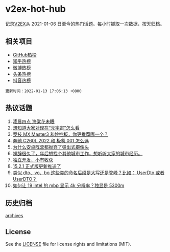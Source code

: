 # v2ex-hot-hub

 记录[V2EX](https://www.v2ex.com/)从 2021-01-06 日至今的热门话题。每小时抓取一次数据，按天[归档](archives)。
 
 ## 相关项目

- [GitHub热榜](https://github.com/snaildev/github-hot-hub)
- [知乎热榜](https://github.com/snaildev/zhihu-hot-hub)
- [微博热榜](https://github.com/snaildev/weibo-hot-hub)
- [头条热榜](https://github.com/snaildev/toutiao-hot-hub)
- [抖音热榜](https://github.com/snaildev/douyin-hot-hub)


 `更新时间：2022-01-13 17:06:13 +0800`

## 热议话题

1. [凌晨四点 海棠花未眠](https://www.v2ex.com/t/827935)
1. [想知道大家对现在“元宇宙”怎么看](https://www.v2ex.com/t/827970)
1. [罗技 MX Master3 和妙控板，你更推荐哪一个？](https://www.v2ex.com/t/827923)
1. [奔驰 C260L 2022 和 极氪 001 怎么选](https://www.v2ex.com/t/827895)
1. [为什么安卓阵营都抛弃了弹出式摄像头](https://www.v2ex.com/t/827922)
1. [裸辞很久了，年后想找个其他城市工作，想听听大家的城市经历。](https://www.v2ex.com/t/827875)
1. [独立开发，小有收获](https://www.v2ex.com/t/827946)
1. [15.2.1 正式版更新推送了](https://www.v2ex.com/t/827955)
1. [类似 dto、vo、bo 这些类的命名后缀是大写还是驼峰？比如： UserDto 或者 UserDTO？](https://www.v2ex.com/t/827939)
1. [如何让 19 intel 的 mbp 显示 4k 分辨率？独显是 5300m](https://www.v2ex.com/t/827908)

## 历史归档

[archives](archives)

## License

See the [LICENSE](LICENSE) file for license rights and limitations (MIT).
